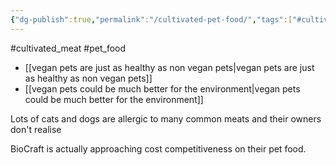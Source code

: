 ```yaml
---
{"dg-publish":true,"permalink":"/cultivated-pet-food/","tags":["#cultivated_meat","#pet_food"],"created":"2025-10-23T17:42:48.072+01:00","updated":"2025-10-23T17:42:48.072+01:00"}
---
```


#cultivated_meat #pet_food 

- [[vegan pets are just as healthy as non vegan pets\|vegan pets are just as healthy as non vegan pets]]
- [[vegan pets could be much better for the environment\|vegan pets could be much better for the environment]]

Lots of cats and dogs are allergic to many common meats and their owners don't realise

BioCraft is actually approaching cost competitiveness on their pet food.